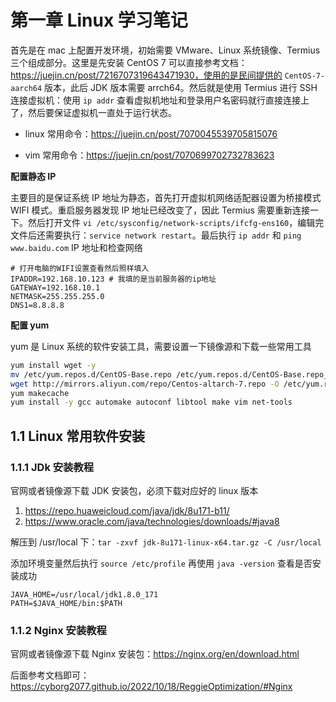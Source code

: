 # 第一章 Linux 学习笔记

首先是在 mac 上配置开发环境，初始需要 VMware、Linux 系统镜像、Termius 三个组成部分。这里是先安装 CentOS 7 可以直接参考文档：https://juejin.cn/post/7216707319643471930，使用的是民间提供的 `CentOS-7-aarch64` 版本，此后 JDK 版本需要 arrch64。然后就是使用 Termius 进行 SSH 连接虚拟机：使用 `ip addr` 查看虚拟机地址和登录用户名密码就行直接连接上了，然后要保证虚拟机一直处于运行状态。

- linux 常用命令：https://juejin.cn/post/7070045539705815076

- vim 常用命令：https://juejin.cn/post/7070699702732783623



**配置静态 IP**

主要目的是保证系统 IP 地址为静态，首先打开虚拟机网络适配器设置为桥接模式 WIFI 模式。重启服务器发现 IP 地址已经改变了，因此 Termius 需要重新连接一下。然后打开文件 `vi /etc/sysconfig/network-scripts/ifcfg-ens160`，编辑完文件后还需要执行：`service network restart`。最后执行 `ip addr` 和 `ping www.baidu.com` IP 地址和检查网络

```
# 打开电脑的WIFI设置查看然后照样填入
IPADDR=192.168.10.123 # 我填的是当前服务器的ip地址
GATEWAY=192.168.10.1
NETMASK=255.255.255.0
DNS1=8.8.8.8
```



**配置 yum**

yum 是 Linux 系统的软件安装工具，需要设置一下镜像源和下载一些常用工具

```bash
yum install wget -y
mv /etc/yum.repos.d/CentOS-Base.repo /etc/yum.repos.d/CentOS-Base.repo_bak
wget http://mirrors.aliyun.com/repo/Centos-altarch-7.repo -O /etc/yum.repos.d/CentOS-Base.repo
yum makecache
yum install -y gcc automake autoconf libtool make vim net-tools
```



## 1.1 Linux 常用软件安装

### 1.1.1 JDk 安装教程

官网或者镜像源下载 JDK 安装包，必须下载对应好的 linux 版本

1. https://repo.huaweicloud.com/java/jdk/8u171-b11/
2. https://www.oracle.com/java/technologies/downloads/#java8



解压到 /usr/local 下：`tar -zxvf jdk-8u171-linux-x64.tar.gz -C /usr/local`

添加环境变量然后执行 `source /etc/profile` 再使用 `java -version` 查看是否安装成功

```
JAVA_HOME=/usr/local/jdk1.8.0_171
PATH=$JAVA_HOME/bin:$PATH
```



### 1.1.2 Nginx 安装教程

官网或者镜像源下载 Nginx 安装包：https://nginx.org/en/download.html

后面参考文档即可：https://cyborg2077.github.io/2022/10/18/ReggieOptimization/#Nginx


